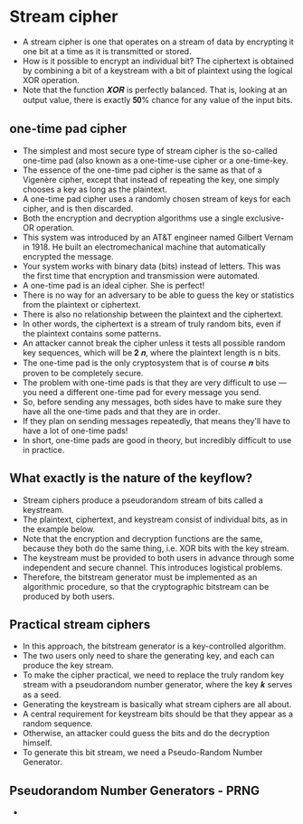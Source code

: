 # Stream cipher

- A stream cipher is one that operates on a stream of data by encrypting it one bit at a time as it is transmitted or stored.
- How is it possible to encrypt an individual bit? The ciphertext is obtained by combining a bit of a keystream with a bit of plaintext using the logical XOR operation.
- Note that the function 𝑿𝑶𝑹 is perfectly balanced. That is, looking at an output value, there is exactly 𝟓𝟎% chance for any value of the input bits.

## one-time pad cipher
- The simplest and most secure type of stream cipher is the so-called one-time pad (also known as a one-time-use cipher or a one-time-key.
- The essence of the one-time pad cipher is the same as that of a Vigenère cipher, except that instead of repeating the key, one simply chooses a key as long as the plaintext.
- A one-time pad cipher uses a randomly chosen stream of keys for each cipher, and is then discarded.
- Both the encryption and decryption algorithms use a single exclusive-OR operation.
- This system was introduced by an AT&T engineer named Gilbert Vernam in 1918. He built an electromechanical machine that automatically encrypted the message.
- Your system works with binary data (bits) instead of letters. This was the first time that encryption and transmission were automated.
- A one-time pad is an ideal cipher. She is perfect!
- There is no way for an adversary to be able to guess the key or statistics from the plaintext or ciphertext.
- There is also no relationship between the plaintext and the ciphertext.
- In other words, the ciphertext is a stream of truly random bits, even if the plaintext contains some patterns.
- An attacker cannot break the cipher unless it tests all possible random key sequences, which will be 𝟐 𝒏, where the plaintext length is n bits.
- The one-time pad is the only cryptosystem that is of course 𝒏 bits proven to be completely secure.
- The problem with one-time pads is that they are very difficult to use — you need a different one-time pad for every message you send.
- So, before sending any messages, both sides have to make sure they have all the one-time pads and that they are in order.
- If they plan on sending messages repeatedly, that means they'll have to have a lot of one-time pads!
- In short, one-time pads are good in theory, but incredibly difficult to use in practice.

## What exactly is the nature of the keyflow?
- Stream ciphers produce a pseudorandom stream of bits called a keystream.
- The plaintext, ciphertext, and keystream consist of individual bits, as in the example below.
- Note that the encryption and decryption functions are the same, because they both do the same thing, i.e. XOR bits with the key stream.
- The keystream must be provided to both users in advance through some independent and secure channel. This introduces logistical problems.
- Therefore, the bitstream generator must be implemented as an algorithmic procedure, so that the cryptographic bitstream can be produced by both users.

## Practical stream ciphers
- In this approach, the bitstream generator is a key-controlled algorithm.
- The two users only need to share the generating key, and each can produce the key stream.
- To make the cipher practical, we need to replace the truly random key stream with a pseudorandom number generator, where the key 𝒌 serves as a seed.
- Generating the keystream is basically what stream ciphers are all about.
- A central requirement for keystream bits should be that they appear as a random sequence.
- Otherwise, an attacker could guess the bits and do the decryption himself.
- To generate this bit stream, we need a Pseudo-Random Number Generator.

##  Pseudorandom Number Generators - PRNG
- 







